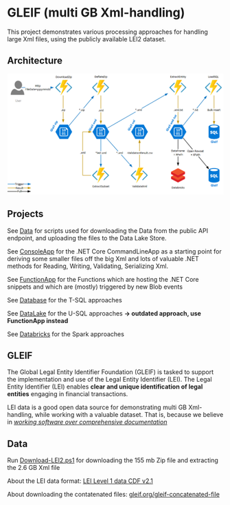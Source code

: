 # GLEIF (multi GB Xml-handling)

This project demonstrates various processing approaches for handling large Xml files, using the publicly available LEI2 dataset.

## Architecture

![FunctionApp](./Documentation/FunctionApp.png)

## Projects

See [Data](./Data/Readme.md) for scripts used for downloading the Data from the public API endpoint, and uploading the files to the Data Lake Store.

See [ConsoleApp](./ConsoleApp/Readme.md) for the .NET Core CommandLineApp as a starting point for deriving some smaller files off the big Xml and lots of valuable .NET methods for Reading, Writing, Validating, Serializing Xml.

See [FunctionApp](./FunctionApp/Readme.md) for the Functions which are hosting the .NET Core snippets and which are (mostly) triggered by new Blob events

See [Database](./Database/Readme.md) for the T-SQL approaches

See [DataLake](./DataLake/Readme.md) for the U-SQL approaches **-> outdated approach, use FunctionApp instead**

See [Databricks](./Databricks/Readme.md) for the Spark approaches

## GLEIF

The Global Legal Entity Identifier Foundation (GLEIF) is tasked to support the implementation and use of the Legal Entity Identifier (LEI). The Legal Entity Identifier (LEI) enables **clear and unique identification of legal entities** engaging in financial transactions.

LEI data is a good open data source for demonstrating multi GB Xml-handling, while working with a valuable dataset. That is, because we believe in [*working software over comprehensive documentation*](http://agilemanifesto.org/)

## Data

Run [Download-LEI2.ps1](./Data/Download-LEI2.ps1) for downloading the 155 mb Zip file and extracting the 2.6 GB Xml file

About the LEI data format: [LEI Level 1 data CDF v2.1](https://www.gleif.org/en/about-lei/common-data-file-format/lei-cdf-format/lei-cdf-format-version-2-1)

About downloading the contatenated files: [gleif.org/gleif-concatenated-file](https://www.gleif.org/en/lei-data/gleif-concatenated-file/download-the-concatenated-file)